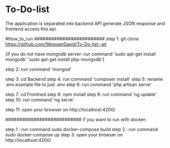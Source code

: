 # To-Do-list
The application is separated into backend API generate JSON response and frontend access this api.

#How_to_run
#########################
step 1: git clone https://github.com/WessamSaeid/To-Do-list-.git

{if you do not have mongodb server:
run command 'sudo apt-get install mongodb'
            'sudo apt-get install php-mongodb'}

step 2: run command 'mongod'

step 3: cd Backend
step 4: run command 'composer install'
step 5: rename .env.example file to just .env
step 6: run command 'php artisan serve'

step 7: cd Frontned
step 8: npm install
step 9: run command  'ng update' 
step 10: run command 'ng serve'

step 11:  open your browser on http://localhost:4200/

###########################
if you want to run with docker:

step 1 : run command sudo docker-compose build
step 2 : run command sudo docker-compose up 
step 3:  open your browser on http://localhost:4200/

